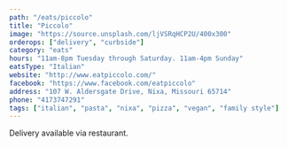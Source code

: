 ```yaml
---
path: "/eats/piccolo"
title: "Piccolo"
image: "https://source.unsplash.com/ljVSRqHCP2U/400x300"
orderops: ["delivery", "curbside"]
category: "eats"
hours: "11am-8pm Tuesday through Saturday. 11am-4pm Sunday"
eatsType: "Italian"
website: "http://www.eatpiccolo.com/"
facebook: "https://www.facebook.com/eatpiccolo"
address: "107 W. Aldersgate Drive, Nixa, Missouri 65714"
phone: "4173747291"
tags: ["italian", "pasta", "nixa", "pizza", "vegan", "family style"]
---
```


Delivery available via restaurant.
